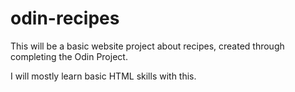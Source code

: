 # odin-recipes

This will be a basic website project about recipes, created through completing the Odin Project.

I will mostly learn basic HTML skills with this.